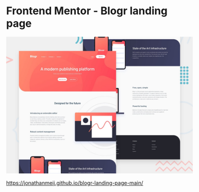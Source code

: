 # Frontend Mentor - Blogr landing page

![Design preview for the Blogr landing page coding challenge](./design/desktop-preview.jpg)

https://jonathanmeij.github.io/blogr-landing-page-main/
